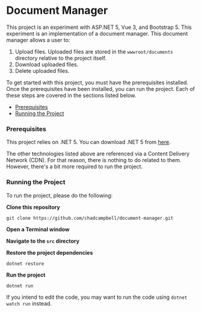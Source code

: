 # Document Manager
This project is an experiment with ASP.NET 5, Vue 3, and Bootstrap 5.
This experiment is an implementation of a document manager. 
This document manager allows a user to: 

1. Upload files. Uploaded files are stored in the `wwwroot/documents` directory relative to the project itself.
2. Download uploaded files.
3. Delete uploaded files.

To get started with this project, you must have the prerequisites installed.
Once the prerequisites have been installed, you can run the project.
Each of these steps are covered in the sections listed below.

- [Prerequisites](#prerequisites)
- [Running the Project](#running-the-project)

### Prerequisites
This project relies on .NET 5.
You can download .NET 5 from [here](https://dotnet.microsoft.com/download/dotnet/5.0).

The other technologies listed above are referenced via a Content Delivery Network (CDN).
For that reason, there is nothing to do related to them.
However, there's a bit more required to run the project.

### Running the Project
To run the project, please do the following:

**Clone this repository**

`git clone https://github.com/chadcampbell/document-manager.git`

**Open a Terminal window**


**Navigate to the `src` directory**

**Restore the project dependencies**

`dotnet restore`

**Run the project**

`dotnet run`

If you intend to edit the code, you may want to run the code using `dotnet watch run` instead.